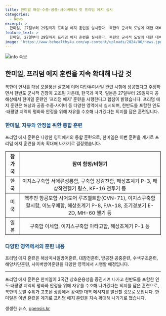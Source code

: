 ```yaml
---
title: 한미일 해상·수중·공중·사이버에서 첫 프리덤 에지 실시
categories:
  - News
excerpt: >
  한미일, 27일부터 29일까지 프리덤 에지 훈련을 실시한다. 북한의 군사적 도발에 대한 대비로 한미일이 공해상에서 다양한 영역의 훈련을 진행하며, 한미일은 3국간 상호운용성을 증진시켜 나가고 인도·태평양 지역의 평화와 안정을 위해 자유를 수호할 의지를 가지고 있다고 소개했다. 또한, 해상미사일방어훈련과 대잠전훈련, 방공전·공중훈련, 수색구조훈련, 해양차단훈련, 사이버방어훈련 등 다양한 훈련이 예정되어있으며, 합참은 이번 훈련을 계기로 프리덤 에지 훈련을 지속 확대해 나갈 것이라고 밝혔다.
feature_text: >
  한미일, 27일부터 29일까지 프리덤 에지 훈련을 실시한다. 북한의 군사적 도발에 대한 대비로 한미일이 공해상에서 다양한 영역의 훈련을 진행하며, 한미일은 3국간 상호운용성을 증진시켜 나가고 인도·태평양 지역의 평화와 안정을 위해 자유를 수호할 의지를 가지고 있다고 소개했다. 또한, 해상미사일방어훈련과 대잠전훈련, 방공전·공중훈련, 수색구조훈련, 해양차단훈련, 사이버방어훈련 등 다양한 훈련이 예정되어있으며, 합참은 이번 훈련을 계기로 프리덤 에지 훈련을 지속 확대해 나갈 것이라고 밝혔다.
image: 'https://www.behealthy4u.com/wp-content/uploads/2024/06/news.jpg'
---
```


<p><img src="https://www.behealthy4u.com/wp-content/uploads/2024/06/news.jpg" alt="info 속보" /></p>

<h2 data-ke-size="size26">한미일, 프리덤 에지 훈련을 지속 확대해 나갈 것</h2>

<p data-ke-size="size16">북한이 연사흘 대남 오물풍선 살포에 이어 다탄두미사일 관련 시험에 성공했다고 주장하면서 한반도 군사적 긴장이 고조된 가운데, 한국과 미국, 일본은 27일부터 29일까지 공해상에서 한미일 훈련인 ‘프리덤 에지’ 훈련을 시행한다고 합참이 밝혔습니다. 프리덤 에지 훈련은 해상과 공중·수중·사이버 등 다양한 영역에서 실시되며, 한반도를 포함한 인도·태평양 지역의 평화와 안정을 위해 자유를 수호해 나가겠다는 의지를 담은 훈련입니다.</p>

<h3><b><span style="color: #1a5490;">한미일, 자유와 안정을 위한 통합 훈련</span></b></h3>

<p data-ke-size="size16">프리덤 에지 훈련은 다양한 영역에서의 통합 훈련으로, 한미일은 이번 훈련을 계기로 프리덤 에지 훈련을 지속 확대해 나가기로 결정했습니다.</p>

<table style="width: 100%;" border="1">
<tbody>
<tr>
<td style="text-align: center; height: 17px;"><b>참가국</b></td>
<td style="text-align: center; height: 17px;"><b>참여 함정/비행기</b></td>
</tr>
<tr>
<td style="text-align: center; height: 17px;">한국</td>
<td style="text-align: center; height: 17px;">이지스구축함 서애류성룡함, 구축함 강감찬함, 해상초계기 P-3, 해상작전헬기 링스, KF-16 전투기 등</td>
</tr>
<tr>
<td style="text-align: center; height: 17px;">미국</td>
<td style="text-align: center; height: 17px;">핵추진 항공모함 시어도어 루즈벨트함(CVN-71), 이지스구축함 할시함, 이노우에함, 해상초계기 P-8, F/A-18, 조기경보기 E-2D, MH-60 헬기 등</td>
</tr>
<tr>
<td style="text-align: center; height: 17px;">일본</td>
<td style="text-align: center; height: 17px;">구축함 이세함, 이지스구축함 아타고함, 해상초계기 P-1 등</td>
</tr>
</tbody>
</table>

<h3><b><span style="color: #1a5490;">다양한 영역에서의 훈련 내용</span></b></h3>

<p data-ke-size="size16">프리덤 에지 훈련은 해상미사일방어훈련, 대잠전훈련, 방공전·공중훈련, 수색구조훈련, 해양차단훈련, 사이버방어훈련을 다양한 영역에서 시행할 예정입니다.</p>

<hr>

<p data-ke-size="size16">프리덤 에지 훈련은 한미일이 3국간 상호운용성을 증진시켜 나가고 한반도를 포함한 인도·태평양 지역의 평화와 안정을 위해 자유를 수호해 나가겠다는 의지를 담은 훈련으로, 북한의 도발 수위가 고조된 상황에서 강력한 대북 메시지를 발신할 것으로 보입니다. 한미일은 이번 훈련을 계기로 프리덤 에지 훈련을 지속 확대해 나가기로 했습니다.</p>
생생한 뉴스, <a href="https://opensis.kr" rel="dofollow">opensis.kr</a>


